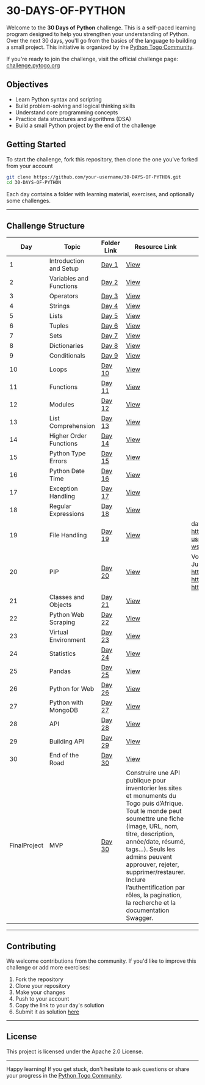 # 30-DAYS-OF-PYTHON

Welcome to the **30 Days of Python** challenge. This is a self-paced learning program designed to help you strengthen your understanding of Python. Over the next 30 days, you'll go from the basics of the language to building a small project. This initiative is organized by the [Python Togo Community](https://pytogo.org).

If you're ready to join the challenge, visit the official challenge page: [challenge.pytogo.org](https://challenge.pytogo.org)

## Objectives

- Learn Python syntax and scripting
- Build problem-solving and logical thinking skills
- Understand core programming concepts
- Practice data structures and algorithms (DSA)
- Build a small Python project by the end of the challenge

## Getting Started

To start the challenge, fork this repository, then clone the one you've forked from your account

```bash
git clone https://github.com/your-username/30-DAYS-OF-PYTHON.git
cd 30-DAYS-OF-PYTHON
```

Each day contains a folder with learning material, exercises, and optionally some challenges.

---

## Challenge Structure

| Day | Topic                   | Folder Link       | Resource Link                                                                              | Observation |
| --- | ----------------------- | ----------------- | ------------------------------------------------------------------------------------------ | ----------- |
| 1   | Introduction and Setup  | [Day 1](./day1)   | [View](https://drive.google.com/file/d/1yy-KmDxCFHDVWdUzSjW6i5p2JfBDH1Kx/view?usp=sharing) ||
| 2   | Variables and Functions | [Day 2](./day2)   | [View](https://drive.google.com/file/d/1ziE3BuC6h6sLdtTNhiQ1hfhUryvodSlK/view?usp=sharing) ||
| 3   | Operators               | [Day 3](./day3)   | [View](https://drive.google.com/file/d/1NOWlpF8ztWC-aLMLZ2KCxPxPrTn3EOV9/view?usp=sharing) ||
| 4   | Strings                 | [Day 4](./day4)   | [View](https://drive.google.com/file/d/1k7oyJ9G6VG7bidIahND7mooPpX87I_Aa/view?usp=sharing) ||
| 5   | Lists                   | [Day 5](./day5)   | [View](https://drive.google.com/file/d/1BPjHm-ieRZ5gXMM6TtYK8gidv42GA2JO/view?usp=sharing) ||
| 6   | Tuples                  | [Day 6](./day6)   | [View](https://drive.google.com/file/d/1SXvp7V-qZS4kMyzvFujDuo-d3vzc5uQJ/view?usp=sharing) ||
| 7   | Sets                    | [Day 7](./day7)   | [View](https://drive.google.com/file/d/1sf-8OaUxLIbhlx7t3cM5UtmYQb9N7N-S/view?usp=sharing) ||
| 8   | Dictionaries            | [Day 8](./day8)   | [View](https://drive.google.com/file/d/1Dkiu6ozCpxepBFuAHU4lPBTr4EQT_Swb/view?usp=sharing) ||
| 9   | Conditionals            | [Day 9](./day9)   | [View](https://drive.google.com/file/d/1sghXizX_I-VFq0pWmX05IgTi4xf52LwJ/view?usp=sharing) ||
| 10  | Loops                   | [Day 10](./day10) | [View](https://drive.google.com/file/d/1NkwpTGtWjQYcl_bdrk8qJ-qyC6_NBMwK/view?usp=sharing) ||
| 11  | Functions               | [Day 11](./day11) | [View](https://drive.google.com/file/d/1E35BL7UnDamzV6XIG6MptJsArR1o1hp9/view?usp=sharing) ||
| 12  | Modules                 | [Day 12](./day12) | [View](https://drive.google.com/file/d/1vOIvJ6wUk9O3TsSrKXHtGWdFWtLuIjnt/view?usp=sharing) ||
| 13  | List Comprehension      | [Day 13](./day13) | [View](https://drive.google.com/file/d/1VL3uLuTR77HKzdgoygDTHQdLgKfIwD-U/view?usp=sharing) ||
| 14  | Higher Order Functions  | [Day 14](./day14) | [View](https://drive.google.com/file/d/1-S-4e_IenQlk9_O8HwPARIOVKHeYBSKu/view?usp=sharing) ||
| 15  | Python Type Errors      | [Day 15](./day15) | [View](https://drive.google.com/file/d/1xy9V8iwWFTpnEKmtmLEjN1iUxEuaGNxG/view?usp=sharing) ||
| 16  | Python Date Time        | [Day 16](./day16) | [View](https://drive.google.com/file/d/1i8NwAUbMAtOBkdmM7Oazmyjd8pJlF-qR/view?usp=sharing) ||
| 17  | Exception Handling      | [Day 17](./day17) | [View](https://drive.google.com/file/d/1Cw2gLmemTYLdgE3Z-VCDmnOB7MrjRWEa/view?usp=sharing) ||
| 18  | Regular Expressions     | [Day 18](./day18) | [View](https://drive.google.com/file/d/1-Ob7D36KJjDpBvTRf58rkstqe6Y5M-lT/view?usp=sharing) ||
| 19  | File Handling           | [Day 19](./day19) | [View](https://drive.google.com/file/d/19u39WHvK2CI0USe3C8zXjyCKn3ieqi12/view?usp=sharing) | data folder to download and save: https://drive.google.com/file/d/1rQYVKH0DZUxZtJEIy9OeTk6hpDKSvviw/view?usp=sharing; files folder:https://drive.google.com/file/d/1jvdVdNR9-wsdtYA6TmguVNFTcyYUYnGm/view?usp=sharing |
| 20  | PIP                     | [Day 20](./day20) | [View](https://drive.google.com/file/d/1d7yhNryVdLGbk4NH0l-p_o6CcazipdOK/view?usp=sharing) | Voici pour les differents liens avec lesquels vous pouvez travailler; 1. romeo et Juliet  https://www.gutenberg.org/cache/epub/1513/pg1513.txt; 2. cat api https://api.thecatapi.com/v1/breeds; 3. replace rescontrie par cette api https://countries-api-abhishek.vercel.app/countries; 4. UCI dataset https://archive.ics.uci.edu/datasets |
| 21  | Classes and Objects     | [Day 21](./day21) | [View](https://drive.google.com/file/d/15bc_LGS0Y4nGbUf8-jcaLSuPRNMow-Wt/view?usp=sharing) ||
| 22  | Python Web Scraping     | [Day 22](./day22) | [View](https://drive.google.com/file/d/1k7YzG2t90y0ctRvurGPs3lCZs25OGyxm/view?usp=sharing) ||
| 23  | Virtual Environment     | [Day 23](./day23) | [View](https://drive.google.com/file/d/1PAUfn-OuFH7t_vmQgFdSkTMMJLSgErBZ/view?usp=sharing) ||
| 24  | Statistics              | [Day 24](./day24) | [View](https://drive.google.com/file/d/1CY7PrpcqL4ZczSr61WOMotSyKa1RbF6J/view?usp=sharing) ||
| 25  | Pandas                  | [Day 25](./day25) | [View](https://drive.google.com/file/d/1d2vgJNKDEdudu3AkknUcJreaNVSwYu8R/view?usp=sharing) ||
| 26  | Python for Web          | [Day 26](./day26) | [View](https://drive.google.com/file/d/1kQ8RoVu6jiT5KiNEmiTaBD7I9gqqsa--/view?usp=sharing) |
| 27  | Python with MongoDB     | [Day 27](./day27) | [View](https://drive.google.com/file/d/1rkRAUyjyPkYXivvyrGKN52ZKsKqFHyDE/view?usp=sharing) |
| 28  | API                     | [Day 28](./day28) | [View](https://drive.google.com/file/d/1aP_ROEfNvVKYvosVN2Fsmh7VPlHVJ7FX/view?usp=sharing) |
| 29  | Building API            | [Day 29](./day29) | [View](https://drive.google.com/file/d/16WNe_LmVJu375MaAGKG-HVRAkH936FWb/view?usp=sharing) |
| 30  | End of the Road         | [Day 30](./day30) | [View](https://drive.google.com/file/d/1e8pL03TfXPmlDbzAv94fWNlgtq5wzYMv/view?usp=sharing) |
| FinalProject  | MVP         | [Day 30](Projects) | Construire une API publique pour inventorier les sites et monuments du Togo puis d’Afrique. Tout le monde peut soumettre une fiche (image, URL, nom, titre, description, année/date, résumé, tags…). Seuls les admins peuvent approuver, rejeter, supprimer/restaurer. Inclure l’authentification par rôles, la pagination, la recherche et la documentation Swagger. |

---

## Contributing

We welcome contributions from the community. If you'd like to improve this challenge or add more exercises:

1. Fork the repository
2. Clone your repository
3. Make your changes
4. Push to your account
5. Copy the link to your day's solution
6. Submit it as solution [here](https://challenge.pytogo.org/submit)

---

## License

This project is licensed under the Apache 2.0 License.

---

Happy learning! If you get stuck, don't hesitate to ask questions or share your progress in the [Python Togo Community](https://pytogo.org/discord).
